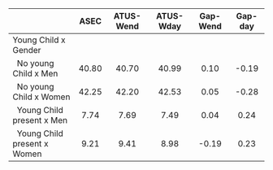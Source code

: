 
|                      |         ASEC |    ATUS-Wend |    ATUS-Wday |     Gap-Wend |      Gap-day |
| -------------------- | :----------: | :----------: | :----------: | :----------: | :----------: |
| Young Child x Gender |              |              |              |              |              |
| &nbsp;&nbsp;No young Child x Men |        40.80 |        40.70 |        40.99 |         0.10 |        -0.19 |
| &nbsp;&nbsp;No young Child x Women |        42.25 |        42.20 |        42.53 |         0.05 |        -0.28 |
| &nbsp;&nbsp;Young Child present x Men |         7.74 |         7.69 |         7.49 |         0.04 |         0.24 |
| &nbsp;&nbsp;Young Child present x Women |         9.21 |         9.41 |         8.98 |        -0.19 |         0.23 |

